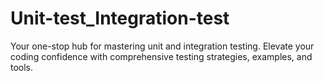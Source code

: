 # Unit-test_Integration-test
Your one-stop hub for mastering unit and integration testing. Elevate your coding confidence with comprehensive testing strategies, examples, and tools.
